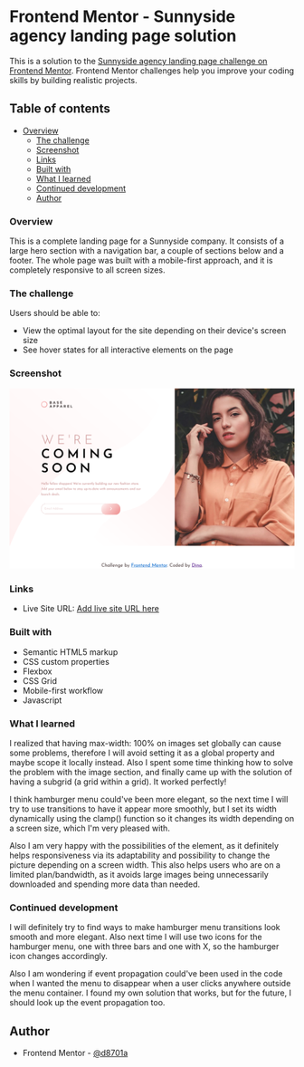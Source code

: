 # Frontend Mentor - Sunnyside agency landing page solution

This is a solution to the [Sunnyside agency landing page challenge on Frontend Mentor](https://www.frontendmentor.io/challenges/sunnyside-agency-landing-page-7yVs3B6ef). Frontend Mentor challenges help you improve your coding skills by building realistic projects.

## Table of contents

- [Overview](#overview)
  - [The challenge](#the-challenge)
  - [Screenshot](#screenshot)
  - [Links](#links)
  - [Built with](#built-with)
  - [What I learned](#what-i-learned)
  - [Continued development](#continued-development)
  - [Author](#author)


### Overview
This is a complete landing page for a Sunnyside company. It consists of a large hero section with a navigation bar, a couple of sections below and a footer.
The whole page was built with a mobile-first approach, and it is completely responsive to all screen sizes.

### The challenge

Users should be able to:

- View the optimal layout for the site depending on their device's screen size
- See hover states for all interactive elements on the page

### Screenshot

![](images/screenshot.png)


### Links

- Live Site URL: [Add live site URL here](https://your-live-site-url.com)


### Built with

- Semantic HTML5 markup
- CSS custom properties
- Flexbox
- CSS Grid
- Mobile-first workflow
- Javascript


### What I learned

I realized that having max-width: 100% on images set globally can cause some problems, therefore I will avoid setting it as a global property and maybe scope it locally instead.
Also I spent some time thinking how to solve the problem with the image section, and finally came up with the solution of having a subgrid (a grid within a grid). It worked perfectly!

I think hamburger menu could've been more elegant, so the next time I will try to use transitions to have it appear more smoothly, but I set its width dynamically using the clamp() function so it
changes its width depending on a screen size, which I'm very pleased with.

Also I am very happy with the possibilities of the <picture> element, as it definitely helps responsiveness via its adaptability and possibility to change the picture depending on a screen width.
This also helps users who are on a limited plan/bandwidth, as it avoids large images being unnecessarily downloaded and spending more data than needed.


### Continued development

I will definitely try to find ways to make hamburger menu transitions look smooth and more elegant. Also next time I will use two icons for the hamburger menu, one with three bars
and one with X, so the hamburger icon changes accordingly.

Also I am wondering if event propagation could've been used in the code when I wanted the menu to disappear when a user clicks anywhere outside the menu container.
I found my own solution that works, but for the future, I should look up the event propagation too.


## Author

- Frontend Mentor - [@d8701a](https://www.frontendmentor.io/profile/d8701a)


